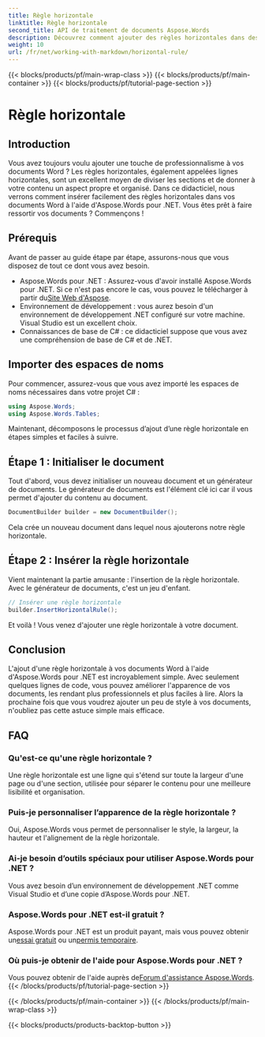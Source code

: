 ```yaml
---
title: Règle horizontale
linktitle: Règle horizontale
second_title: API de traitement de documents Aspose.Words
description: Découvrez comment ajouter des règles horizontales dans des documents Word à l'aide d'Aspose.Words pour .NET. Suivez ce guide détaillé étape par étape pour améliorer la mise en page de votre document.
weight: 10
url: /fr/net/working-with-markdown/horizontal-rule/
---
```


{{< blocks/products/pf/main-wrap-class >}}
{{< blocks/products/pf/main-container >}}
{{< blocks/products/pf/tutorial-page-section >}}

# Règle horizontale

## Introduction

Vous avez toujours voulu ajouter une touche de professionnalisme à vos documents Word ? Les règles horizontales, également appelées lignes horizontales, sont un excellent moyen de diviser les sections et de donner à votre contenu un aspect propre et organisé. Dans ce didacticiel, nous verrons comment insérer facilement des règles horizontales dans vos documents Word à l'aide d'Aspose.Words pour .NET. Vous êtes prêt à faire ressortir vos documents ? Commençons !

## Prérequis

Avant de passer au guide étape par étape, assurons-nous que vous disposez de tout ce dont vous avez besoin.

-  Aspose.Words pour .NET : Assurez-vous d'avoir installé Aspose.Words pour .NET. Si ce n'est pas encore le cas, vous pouvez le télécharger à partir du[Site Web d'Aspose](https://releases.aspose.com/words/net/).
- Environnement de développement : vous aurez besoin d'un environnement de développement .NET configuré sur votre machine. Visual Studio est un excellent choix.
- Connaissances de base de C# : ce didacticiel suppose que vous avez une compréhension de base de C# et de .NET.

## Importer des espaces de noms

Pour commencer, assurez-vous que vous avez importé les espaces de noms nécessaires dans votre projet C# :

```csharp
using Aspose.Words;
using Aspose.Words.Tables;
```

Maintenant, décomposons le processus d’ajout d’une règle horizontale en étapes simples et faciles à suivre.

## Étape 1 : Initialiser le document

Tout d'abord, vous devez initialiser un nouveau document et un générateur de documents. Le générateur de documents est l'élément clé ici car il vous permet d'ajouter du contenu au document.

```csharp
DocumentBuilder builder = new DocumentBuilder();
```

Cela crée un nouveau document dans lequel nous ajouterons notre règle horizontale.

## Étape 2 : Insérer la règle horizontale

Vient maintenant la partie amusante : l'insertion de la règle horizontale. Avec le générateur de documents, c'est un jeu d'enfant.

```csharp
// Insérer une règle horizontale
builder.InsertHorizontalRule();
```

Et voilà ! Vous venez d'ajouter une règle horizontale à votre document.

## Conclusion

L'ajout d'une règle horizontale à vos documents Word à l'aide d'Aspose.Words pour .NET est incroyablement simple. Avec seulement quelques lignes de code, vous pouvez améliorer l'apparence de vos documents, les rendant plus professionnels et plus faciles à lire. Alors la prochaine fois que vous voudrez ajouter un peu de style à vos documents, n'oubliez pas cette astuce simple mais efficace.

## FAQ

### Qu'est-ce qu'une règle horizontale ?
Une règle horizontale est une ligne qui s'étend sur toute la largeur d'une page ou d'une section, utilisée pour séparer le contenu pour une meilleure lisibilité et organisation.

### Puis-je personnaliser l’apparence de la règle horizontale ?
Oui, Aspose.Words vous permet de personnaliser le style, la largeur, la hauteur et l'alignement de la règle horizontale.

### Ai-je besoin d’outils spéciaux pour utiliser Aspose.Words pour .NET ?
Vous avez besoin d’un environnement de développement .NET comme Visual Studio et d’une copie d’Aspose.Words pour .NET.

### Aspose.Words pour .NET est-il gratuit ?
 Aspose.Words pour .NET est un produit payant, mais vous pouvez obtenir un[essai gratuit](https://releases.aspose.com/) ou un[permis temporaire](https://purchase.aspose.com/temporary-license/).

### Où puis-je obtenir de l'aide pour Aspose.Words pour .NET ?
 Vous pouvez obtenir de l'aide auprès de[Forum d'assistance Aspose.Words](https://forum.aspose.com/c/words/8).
{{< /blocks/products/pf/tutorial-page-section >}}

{{< /blocks/products/pf/main-container >}}
{{< /blocks/products/pf/main-wrap-class >}}

{{< blocks/products/products-backtop-button >}}
